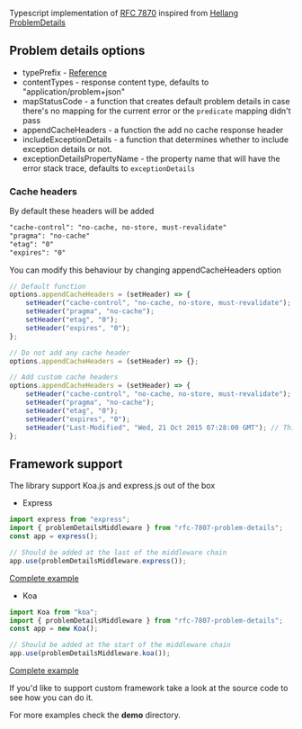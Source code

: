 Typescript implementation of [RFC 7870](https://datatracker.ietf.org/doc/html/rfc7807)
inspired from [Hellang ProblemDetails](https://www.nuget.org/packages/Hellang.Middleware.ProblemDetails)

## Problem details options

- typePrefix - [Reference](https://datatracker.ietf.org/doc/html/rfc7807#section-3.1)
- contentTypes - response content type, defaults to "application/problem+json"
- mapStatusCode - a function that creates default problem details in case there's no mapping for the current error or the `predicate` mapping didn't pass
- appendCacheHeaders - a function the add no cache response header
- includeExceptionDetails - a function that determines whether to include exception details or not.
- exceptionDetailsPropertyName - the property name that will have the error stack trace, defaults to `exceptionDetails`

### Cache headers

By default these headers will be added

```txt
"cache-control": "no-cache, no-store, must-revalidate"
"pragma": "no-cache"
"etag": "0"
"expires": "0"
```

You can modify this behaviour by changing appendCacheHeaders option

```typescript
// Default function
options.appendCacheHeaders = (setHeader) => {
	setHeader("cache-control", "no-cache, no-store, must-revalidate");
	setHeader("pragma", "no-cache");
	setHeader("etag", "0");
	setHeader("expires", "0");
};

// Do not add any cache header
options.appendCacheHeaders = (setHeader) => {};

// Add custom cache headers
options.appendCacheHeaders = (setHeader) => {
	setHeader("cache-control", "no-cache, no-store, must-revalidate");
	setHeader("pragma", "no-cache");
	setHeader("etag", "0");
	setHeader("expires", "0");
	setHeader("Last-Modified", "Wed, 21 Oct 2015 07:28:00 GMT"); // This line
};
```

## Framework support

The library support Koa.js and express.js out of the box

- Express

```typescript
import express from "express";
import { problemDetailsMiddleware } from "rfc-7807-problem-details";
const app = express();

// Should be added at the last of the middleware chain
app.use(problemDetailsMiddleware.express());
```

[Complete example](https://docs.page/ezzabuzaid/rfc-7807-problem-details/expressjs)

- Koa

```typescript
import Koa from "koa";
import { problemDetailsMiddleware } from "rfc-7807-problem-details";
const app = new Koa();

// Should be added at the start of the middleware chain
app.use(problemDetailsMiddleware.koa());
```

[Complete example](https://docs.page/ezzabuzaid/rfc-7807-problem-details/koa)

If you'd like to support custom framework take a look at the source code to see how you can do it.

For more examples check the **demo** directory.
